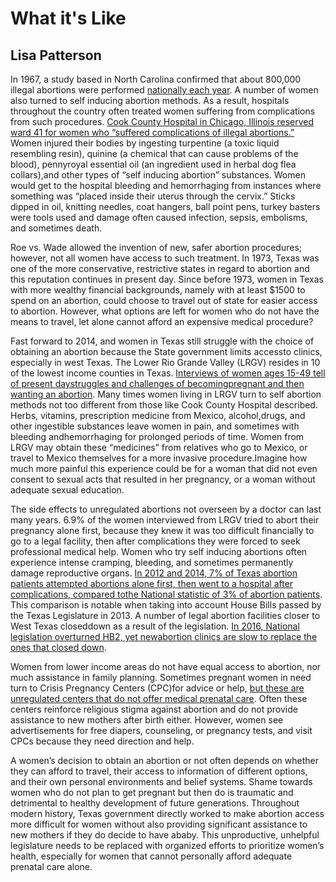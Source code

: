 # What it's Like
## Lisa Patterson
In 1967, a study based in North Carolina confirmed that about 800,000 illegal abortions were performed [nationally each year](https://www.guttmacher.org/journals/psrh/2003/01/public-health-impact-legal-abortion-30-years-later). A number of women also turned to self inducing abortion methods. As a result, hospitals throughout the country often treated women suffering from complications from such procedures. [Cook County Hospital in Chicago, Illinois reserved ward 41 for women who “suffered complications of illegal abortions.”](https://contraceptionmedicine.biomedcentral.com/articles/10.1186/s40834-021-00149-6) Women injured their bodies by ingesting turpentine (a toxic liquid resembling resin), quinine (a chemical that can cause problems of the blood), pennyroyal essential oil (an ingredient used in herbal dog flea collars),and other types of “self inducing abortion” substances. Women would get to the hospital bleeding and hemorrhaging from instances where something was “placed inside their uterus through the cervix.” Sticks dipped in oil, knitting needles, coat hangers, ball point pens, turkey basters were tools used and damage often caused infection, sepsis, embolisms, and sometimes death.

Roe vs. Wade allowed the invention of new, safer abortion procedures; however, not all women have access to such treatment. In 1973, Texas was one of the more conservative, restrictive states in regard to abortion and this reputation continues in present day. Since before 1973, women in Texas with more wealthy financial backgrounds, namely with at least $1500 to spend on an abortion, could choose to travel out of state for easier access to abortion. However, what options are left for women who do not have the means to travel, let alone cannot afford an expensive medical procedure?

Fast forward to 2014, and women in Texas still struggle with the choice of obtaining an abortion because the State government limits accessto clinics, especially in west Texas. The Lower Rio Grande Valley (LRGV) resides in 10 of the lowest income counties in Texas. [Interviews of women ages 15-49 tell of present daystruggles and challenges of becomingpregnant and then wanting an abortion](https://bmcwomenshealth.biomedcentral.com/articles/10.1186/s12905-019-0877-0). Many times women living in LRGV turn to self abortion methods not too different from those like Cook County Hospital described. Herbs, vitamins, prescription medicine from Mexico, alcohol,drugs, and other ingestible substances leave women in pain, and sometimes with bleeding andhemorrhaging for prolonged periods of time. Women from LRGV may obtain these “medicines” from relatives who go to Mexico, or travel to Mexico themselves for a more invasive procedure.Imagine how much more painful this experience could be for a woman that did not even consent to sexual acts that resulted in her pregnancy, or a woman without adequate sexual education.

The side effects to unregulated abortions not overseen by a doctor can last many years. 6.9% of the women interviewed from LRGV tried to abort their pregnancy alone first, because they knew it was too difficult financially to go to a legal facility, then after complications they were forced to seek professional medical help. Women who try self inducing abortions often experience intense cramping, bleeding, and sometimes permanently damage reproductive organs. [In 2012 and 2014, 7% of Texas abortion patients attempted abortions alone first, then went to a hospital after complications, compared tothe National statistic of 3% of abortion patients](https://bmcwomenshealth.biomedcentral.com/articles/10.1186/s12905-019-0877-0). This comparison is notable when taking into account House Bills passed by the Texas Legislature in 2013. A number of legal abortion facilities closer to West Texas closeddown as a result of the legislation. [In 2016, National legislation overturned HB2, yet newabortion clinics are slow to replace the ones that closed down](https://www.ncbi.nlm.nih.gov/pmc/articles/PMC4985084/).

Women from lower income areas do not have equal access to abortion, nor much assistance in family planning. Sometimes pregnant women in need turn to Crisis Pregnancy Centers (CPC)for advice or help, [but these are unregulated centers that do not offer medical prenatal care](https://www.ncbi.nlm.nih.gov/pmc/articles/PMC4985084/). Often these centers reinforce religious stigma against abortion and do not provide assistance to new mothers after birth either. However, women see advertisements for free diapers, counseling, or pregnancy tests, and visit CPCs because they need direction and help.

A women’s decision to obtain an abortion or not often depends on whether they can afford to travel, their access to information of different options, and their own personal environments and belief systems. Shame towards women who do not plan to get pregnant but then do is traumatic and detrimental to healthy development of future generations. Throughout modern history, Texas government directly worked to make abortion access more difficult for women without also providing significant assistance to new mothers if they do decide to have ababy. This unproductive, unhelpful legislature needs to be replaced with organized efforts to prioritize women’s health, especially for women that cannot personally afford adequate prenatal care alone.